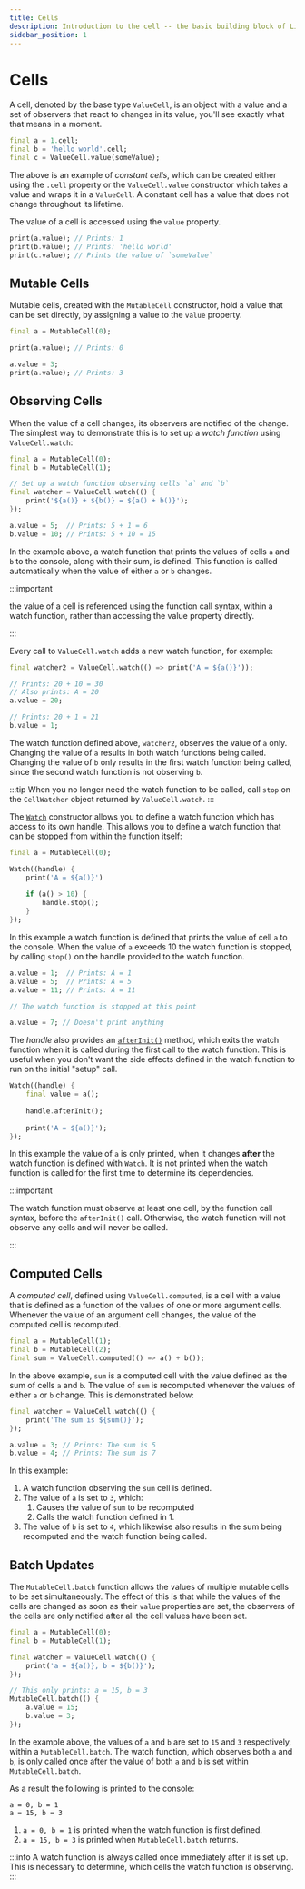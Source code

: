 ```yaml
---
title: Cells
description: Introduction to the cell -- the basic building block of Live Cells.
sidebar_position: 1
---
```


# Cells

A cell, denoted by the base type `ValueCell`, is an object with a
value and a set of observers that react to changes in its value,
you'll see exactly what that means in a moment.

```dart title="Creating cells"
final a = 1.cell;
final b = 'hello world'.cell;
final c = ValueCell.value(someValue);
```

The above is an example of *constant cells*, which can be created
either using the `.cell` property or the `ValueCell.value` constructor
which takes a value and wraps it in a `ValueCell`. A constant cell has
a value that does not change throughout its lifetime.

The value of a cell is accessed using the `value` property.

```dart title="Accessing cell values"
print(a.value); // Prints: 1
print(b.value); // Prints: 'hello world'
print(c.value); // Prints the value of `someValue`
```

## Mutable Cells

Mutable cells, created with the `MutableCell` constructor, hold a
value that can be set directly, by assigning a value to the `value`
property.

```dart title="Creating mutable cells"
final a = MutableCell(0);

print(a.value); // Prints: 0

a.value = 3;
print(a.value); // Prints: 3
```

## Observing Cells

When the value of a cell changes, its observers are notified of the
change. The simplest way to demonstrate this is to set up a *watch
function* using `ValueCell.watch`:

```dart title="Observing cells"
final a = MutableCell(0);
final b = MutableCell(1);

// Set up a watch function observing cells `a` and `b`
final watcher = ValueCell.watch(() {
    print('${a()} + ${b()} = ${a() + b()}');
});

a.value = 5;  // Prints: 5 + 1 = 6
b.value = 10; // Prints: 5 + 10 = 15
```


In the example above, a watch function that prints the values of cells
`a` and `b` to the console, along with their sum, is defined. This
function is called automatically when the value of either `a` or `b`
changes. 

:::important

the value of a cell is referenced using the function call
syntax, within a watch function, rather than accessing the value
property directly.

:::

Every call to `ValueCell.watch` adds a new watch function, for
example:

```dart title="Multiple watch functions"
final watcher2 = ValueCell.watch(() => print('A = ${a()}'));

// Prints: 20 + 10 = 30
// Also prints: A = 20
a.value = 20;

// Prints: 20 + 1 = 21
b.value = 1;
```

The watch function defined above, `watcher2`, observes the value of
`a` only. Changing the value of `a` results in both watch functions
being called. Changing the value of `b` only results in the first
watch function being called, since the second watch function is not
observing `b`.

:::tip
When you no longer need the watch function to be called, call `stop`
on the `CellWatcher` object returned by `ValueCell.watch`.
:::

The
[`Watch`](https://pub.dev/documentation/live_cells/latest/live_cells/Watch/Watch.html)
constructor allows you to define a watch function which has access to
its own handle. This allows you to define a watch function that can be
stopped from within the function itself:

```dart
final a = MutableCell(0);

Watch((handle) {
    print('A = ${a()}')
    
    if (a() > 10) {
        handle.stop();
    }
});
```

In this example a watch function is defined that prints the value of
cell `a` to the console. When the value of `a` exceeds 10 the watch
function is stopped, by calling `stop()` on the handle provided to the
watch function.

```dart
a.value = 1;  // Prints: A = 1
a.value = 5;  // Prints: A = 5
a.value = 11; // Prints: A = 11

// The watch function is stopped at this point

a.value = 7; // Doesn't print anything
```

The *handle* also provides an
[`afterInit()`](https://pub.dev/documentation/live_cells/latest/live_cells/CellWatcher/afterInit.html)
method, which exits the watch function when it is called during the
first call to the watch function. This is useful when you don't want
the side effects defined in the watch function to run on the initial
"setup" call.

```dart
Watch((handle) {
    final value = a();
    
    handle.afterInit();
    
    print('A = ${a()}');
});
```

In this example the value of `a` is only printed, when it changes
**after** the watch function is defined with `Watch`. It is not
printed when the watch function is called for the first time to
determine its dependencies.

:::important

The watch function must observe at least one cell, by the function
call syntax, before the `afterInit()` call. Otherwise, the watch
function will not observe any cells and will never be called.

:::

## Computed Cells

A *computed cell*, defined using `ValueCell.computed`, is a cell
with a value that is defined as a function of the values of one or
more argument cells. Whenever the value of an argument cell changes,
the value of the computed cell is recomputed.

```dart title="Computed cells"
final a = MutableCell(1);
final b = MutableCell(2);
final sum = ValueCell.computed(() => a() + b());
```

In the above example, `sum` is a computed cell with the value defined
as the sum of cells `a` and `b`. The value of `sum` is recomputed
whenever the values of either `a` or `b` change. This is demonstrated
below:

```dart title="Computed cells"
final watcher = ValueCell.watch(() {
    print('The sum is ${sum()}');
});

a.value = 3; // Prints: The sum is 5
b.value = 4; // Prints: The sum is 7
```

In this example:

1. A watch function observing the `sum` cell is defined.
2. The value of `a` is set to `3`, which:
   1. Causes the value of `sum` to be recomputed
   2. Calls the watch function defined in 1.
3. The value of `b` is set to `4`, which likewise also results in the
   sum being recomputed and the watch function being called.

## Batch Updates

The `MutableCell.batch` function allows the values of multiple mutable
cells to be set simultaneously. The effect of this is that while the
values of the cells are changed as soon as their `value` properties
are set, the observers of the cells are only notified after all the
cell values have been set.

```dart title="Batch updates"
final a = MutableCell(0);
final b = MutableCell(1);

final watcher = ValueCell.watch(() {
    print('a = ${a()}, b = ${b()}');
});

// This only prints: a = 15, b = 3
MutableCell.batch(() {
    a.value = 15;
    b.value = 3;
});
```

In the example above, the values of `a` and `b` are set to `15` and
`3` respectively, within a `MutableCell.batch`. The watch function,
which observes both `a` and `b`, is only called once after the value
of both `a` and `b` is set within `MutableCell.batch`.

As a result the following is printed to the console:

```
a = 0, b = 1
a = 15, b = 3
```

1. `a = 0, b = 1` is printed when the watch function is first defined.  
2. `a = 15, b = 3` is printed when `MutableCell.batch` returns.

:::info
A watch function is always called once immediately after it is set
up. This is necessary to determine, which cells the watch function is
observing.
:::
